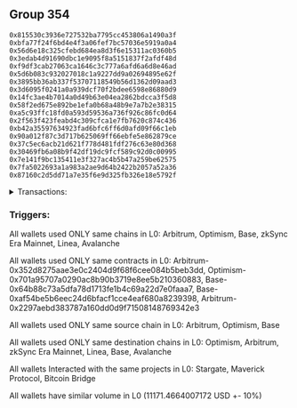 ## Group 354

```0x0e8310a152d5b0b7233ec7aafade691f3829bea6
0x815530c3936e727532ba7795cc453806a1490a3f
0xbfa77f24f6bd4e4f3a06fef7bc57036e5919a0a4
0x56d6e18c325cfebd684ea8d3f6e15311ac0360b5
0x3edab4d91690dbc1e9095f8a5151837f2afdf48d
0xf9df3cab27063ca1646c3c777a6afd6a6d8e46ad
0x5d6b083c932027018c1a9227dd9a02694895e62f
0x3895bb36ab337f53707118549b56d1362d09aad3
0x3d6095f0241a0a939dcf70f2bdee6598e86880d9
0x14fc3ae4b7014a0d49b63e04ea2862bdcca3f5d8
0x58f2ed675e892be1efa0b68a48b9e7a7b2e38315
0xa5c93ffc18fd0a593d59536a736f926c86fc0d64
0x2f563f423feabd4c309cfca1e7fb7620c874c436
0xb42a35597634923fad6bfc6ff6d0afd09f66c1eb
0x90a012f87c3d717b625069ff66ebfe5e862879ce
0x37c5ec6acb21d621f778d481fdf276c63e80d368
0x30469fb6a08b9f42df19dc9fcf589c92d0c00995
0x7e141f9bc135411e3f327ac4b5b47a259be62575
0x7fa5022693a1a983a2ae9d64b2422b2057a52a36
0x87160c2d5dd71a7e35f6e9d325fb326e18e5792f
```
<details>
<summary>Transactions:</summary>

Hashes: 

Wallet: 0x0e8310a152d5b0b7233ec7aafade691f3829bea6

       Hash: 0xef72169bf2e2fa5f4c30159bc61bb69326dc16c9d8ce5abed4fcb59bda84457b
         - source chain: Arbitrum
         - destination chain: Optimism
         - project: Stargate
         - contract: 0x352d8275aae3e0c2404d9f68f6cee084b5beb3dd
         - value USD: 2970.16729449
       Hash: 0x4df05d6629bd765485ad1464b9b0b283482573f1717be15214f723f4104e5b3e
         - source chain: Arbitrum
         - destination chain: Optimism
         - project: Stargate
         - contract: 0x352d8275aae3e0c2404d9f68f6cee084b5beb3dd
         - value USD: 3.611663181
       Hash: 0x94e11ab1fc28ce29c308ee420590a83249682a9f8d15f673f5b58e8c6626bbc2
         - source chain: Optimism
         - destination chain: Arbitrum
         - project: Stargate
         - contract: 0x701a95707a0290ac8b90b3719e8ee5b210360883
         - value USD: 2968.385194939
       Hash: 0x00c60551f3cce075ddd2ed2b1d1de4a58ec77f30e7b82654b0b63b87ca096c67
         - source chain: Base
         - destination chain: zkSync Era Mainnet
         - project: Maverick Protocol
         - contract: 0x64b88c73a5dfa78d1713fe1b4c69a22d7e0faaa7
       Hash: 0x4d615d0983f25e6079dd7f17c526de2ac29efbb6e9d0f2662849fbf35f59ea26
         - source chain: Base
         - destination chain: Linea
         - project: Stargate
         - contract: 0xaf54be5b6eec24d6bfacf1cce4eaf680a8239398
         - value USD: 3.326979203
       Hash: 0xa2d273e61985773c69cf27bbd02731d1538840defe1561c8d20f7d70767437cc
         - source chain: Arbitrum
         - destination chain: Base
         - project: Stargate
         - contract: 0x352d8275aae3e0c2404d9f68f6cee084b5beb3dd
         - value USD: 2612.296671048
       Hash: 0x5bb1689a40f7ef3c3b5de10b78fbfbbeac59bd22ae76f21bf6b9eadb35477982
         - source chain: Arbitrum
         - destination chain: Avalanche
         - project: Bitcoin Bridge
         - contract: 0x2297aebd383787a160dd0d9f71508148769342e3
         - value USD: 0.1105919042
       Hash: 0xa0b07508c19e5b9f2d38fc165df0acf4a0adbbaa9d3a6abae718fbdea6f186f6
         - source chain: Base
         - destination chain: Arbitrum
         - project: Stargate
         - contract: 0xaf54be5b6eec24d6bfacf1cce4eaf680a8239398
         - value USD: 2613.568005952
Wallet: 0x815530c3936e727532ba7795cc453806a1490a3f

       Hash:0x698cb0a3ddfd0f9083e66147c0ea334a6d6d29706a8f6f4484a7ccc3e28acad9
         - source chain: Arbitrum
         - destination chain: Optimism
         - project: Stargate
         - contract: 0x352d8275aae3e0c2404d9f68f6cee084b5beb3dd
         - value USD: 2965.45694329
       Hash:0xbbf71f23053cad440556ffa76914c00bc0fb6e1cfd558f18b41f962290f7514d
         - source chain: Arbitrum
         - destination chain: Optimism
         - project: Stargate
         - contract: 0x352d8275aae3e0c2404d9f68f6cee084b5beb3dd
         - value USD: 3.611663181
       Hash:0x7eb597987e5c68aa9c0dbe20330d519e912fc94a4e9979e77eeb90ceee8e1904
         - source chain: Optimism
         - destination chain: Arbitrum
         - project: Stargate
         - contract: 0x701a95707a0290ac8b90b3719e8ee5b210360883
         - value USD: 2963.677670296
       Hash:0x54b7eb3b79a05fb66c86665b5b496bf204bb8d4c78b63e604e0ae8c91670ed68
         - source chain: Base
         - destination chain: zkSync Era Mainnet
         - project: Maverick Protocol
         - contract: 0x64b88c73a5dfa78d1713fe1b4c69a22d7e0faaa7
       Hash:0x6450f9ca8af2ddd5abe99c868f2e870c1cabe51f1a0242574ba2c3fab7e589a3
         - source chain: Base
         - destination chain: Linea
         - project: Stargate
         - contract: 0xaf54be5b6eec24d6bfacf1cce4eaf680a8239398
         - value USD: 3.326979203
       Hash:0x9fcec4bb9a77da5c49ae57bc678fa1c007fe5329fc82db3252c61854a3b624db
         - source chain: Arbitrum
         - destination chain: Base
         - project: Stargate
         - contract: 0x352d8275aae3e0c2404d9f68f6cee084b5beb3dd
         - value USD: 2615.838818557
       Hash:0x0d2c186b9e7617f79b550f9a8e56ca15eaa17ad962744d3cf242be4663de02cd
         - source chain: Arbitrum
         - destination chain: Avalanche
         - project: Bitcoin Bridge
         - contract: 0x2297aebd383787a160dd0d9f71508148769342e3
         - value USD: 0.1105919042
       Hash:0x6fce1b0319a8ce8fa1e412e6525259b1d5f07ce390ed299a5b0b1aa0685f3e08
         - source chain: Base
         - destination chain: Arbitrum
         - project: Stargate
         - contract: 0xaf54be5b6eec24d6bfacf1cce4eaf680a8239398
         - value USD: 2617.130148949
Wallet: 0xbfa77f24f6bd4e4f3a06fef7bc57036e5919a0a4

       Hash:0xae847903d62629254ae4dcb03d0e0a336c668f2812750ece1c1b9a8898d6f2f9
         - source chain: Arbitrum
         - destination chain: Optimism
         - project: Stargate
         - contract: 0x352d8275aae3e0c2404d9f68f6cee084b5beb3dd
         - value USD: 2963.01300918
       Hash:0xd18dd725ac71eb3842c8f02c2cd811737cb7905f3578b5ecf87cb57fa563208e
         - source chain: Arbitrum
         - destination chain: Optimism
         - project: Stargate
         - contract: 0x352d8275aae3e0c2404d9f68f6cee084b5beb3dd
         - value USD: 3.611663181
       Hash:0x9462e330d9a5aa299c41667a30d371f0a823b077798c5ff3ac7b741c84b6703c
         - source chain: Optimism
         - destination chain: Arbitrum
         - project: Stargate
         - contract: 0x701a95707a0290ac8b90b3719e8ee5b210360883
         - value USD: 2961.235202476
       Hash:0x2be32900f7b99c65b57f3d1c90e7df2f866d6d86f92c531801adafeb31dda86a
         - source chain: Base
         - destination chain: zkSync Era Mainnet
         - project: Maverick Protocol
         - contract: 0x64b88c73a5dfa78d1713fe1b4c69a22d7e0faaa7
       Hash:0xb2e0830dc51213bb01f71dc6fa23a385af23503406e74f5d4800e65957fcf45c
         - source chain: Base
         - destination chain: Linea
         - project: Stargate
         - contract: 0xaf54be5b6eec24d6bfacf1cce4eaf680a8239398
         - value USD: 3.326979203
       Hash:0x524003dc89359e96613da5027aca4c7042d02a3f4d02568a7337c1d5d345c734
         - source chain: Arbitrum
         - destination chain: Base
         - project: Stargate
         - contract: 0x352d8275aae3e0c2404d9f68f6cee084b5beb3dd
         - value USD: 2610.715665791
       Hash:0xf0aa9a2f940556972c57805e1a9a2828c8e68078b96c0e71b01dd52b14b88a2d
         - source chain: Arbitrum
         - destination chain: Avalanche
         - project: Bitcoin Bridge
         - contract: 0x2297aebd383787a160dd0d9f71508148769342e3
         - value USD: 0.1109000456
       Hash:0x9798f9bd05dabde7ba9fcd5dfaa7545ca5c93452fae0ff8f36f965e80f8e8770
         - source chain: Base
         - destination chain: Arbitrum
         - project: Stargate
         - contract: 0xaf54be5b6eec24d6bfacf1cce4eaf680a8239398
         - value USD: 2613.447571577
Wallet: 0x56d6e18c325cfebd684ea8d3f6e15311ac0360b5

       Hash:0xfcb48d65d77d77b4a26ad9b8ec45902c6334c4461bb66154790b3fc1899b0c53
         - source chain: Arbitrum
         - destination chain: Optimism
         - project: Stargate
         - contract: 0x352d8275aae3e0c2404d9f68f6cee084b5beb3dd
         - value USD: 2959.876125374
       Hash:0xb266a18b7fa0315400f2bda64fc69249d773d5272af88e1f6f00542dae942662
         - source chain: Arbitrum
         - destination chain: Optimism
         - project: Stargate
         - contract: 0x352d8275aae3e0c2404d9f68f6cee084b5beb3dd
         - value USD: 3.611663181
       Hash:0xf3a6af6ce83a18c0bb6be014ddbc905b38854a9f7cf7458aff0df90a54da93aa
         - source chain: Optimism
         - destination chain: Arbitrum
         - project: Stargate
         - contract: 0x701a95707a0290ac8b90b3719e8ee5b210360883
         - value USD: 2958.100200041
       Hash:0x9b94a3be54edc1675acb469fd668620aba920f2cb3c1253a6a3422f1b528e6e6
         - source chain: Base
         - destination chain: zkSync Era Mainnet
         - project: Maverick Protocol
         - contract: 0x64b88c73a5dfa78d1713fe1b4c69a22d7e0faaa7
       Hash:0xff2da1e3633a629f52e3770390e70ed5ee462fda8cca84467dddba02d431a4d6
         - source chain: Base
         - destination chain: Linea
         - project: Stargate
         - contract: 0xaf54be5b6eec24d6bfacf1cce4eaf680a8239398
         - value USD: 3.326979203
       Hash:0xf5e0a7df83799b50ce1a90bad47350d42fa462bce41d14d6844c8004834d6426
         - source chain: Arbitrum
         - destination chain: Base
         - project: Stargate
         - contract: 0x352d8275aae3e0c2404d9f68f6cee084b5beb3dd
         - value USD: 2610.114660714
       Hash:0xa68a8fe808321a594fa00959d6dcf7a86d3f38bf6304c2405cb93c345751d3ab
         - source chain: Arbitrum
         - destination chain: Avalanche
         - project: Bitcoin Bridge
         - contract: 0x2297aebd383787a160dd0d9f71508148769342e3
         - value USD: 0.1109176792
       Hash:0x8a5026dc0409bf9a7ebd221a5e2b92fd99093942712ab1138a060f2e8e3d0ddf
         - source chain: Base
         - destination chain: Arbitrum
         - project: Stargate
         - contract: 0xaf54be5b6eec24d6bfacf1cce4eaf680a8239398
         - value USD: 2612.869743785
Wallet: 0x3edab4d91690dbc1e9095f8a5151837f2afdf48d

       Hash:0x5e9f7ae80c773edb3c0ab982958a478ace50aa810fe0f4a706bf8c92e0ee295b
         - source chain: Arbitrum
         - destination chain: Optimism
         - project: Stargate
         - contract: 0x352d8275aae3e0c2404d9f68f6cee084b5beb3dd
         - value USD: 2958.291741826
       Hash:0xd9796a013d9d478cb08479ff8f0b41e2f1d2b9bf6e091db3cdd496f1445182a4
         - source chain: Arbitrum
         - destination chain: Optimism
         - project: Stargate
         - contract: 0x352d8275aae3e0c2404d9f68f6cee084b5beb3dd
         - value USD: 3.611663181
       Hash:0x76b0fa2385ec2d9b16874f6fe775d1f82d921573396fd9127919c075dda1f3a6
         - source chain: Optimism
         - destination chain: Arbitrum
         - project: Stargate
         - contract: 0x701a95707a0290ac8b90b3719e8ee5b210360883
         - value USD: 2956.51676768
       Hash:0x998fdcc41597705218376b75055288384e6b981bae466328c2e935571260ecfe
         - source chain: Base
         - destination chain: zkSync Era Mainnet
         - project: Maverick Protocol
         - contract: 0x64b88c73a5dfa78d1713fe1b4c69a22d7e0faaa7
       Hash:0x55a01292b6eff1ed1b5e819d310c74d8cfe71ce88b2634aaa4f7cbfb1e5ad4b1
         - source chain: Base
         - destination chain: Linea
         - project: Stargate
         - contract: 0xaf54be5b6eec24d6bfacf1cce4eaf680a8239398
         - value USD: 3.326979203
       Hash:0xf9c5a0bc8d273ecc4793cb831de2fe9d6dc0755a2ebfcaa738afdedd20941c2e
         - source chain: Arbitrum
         - destination chain: Base
         - project: Stargate
         - contract: 0x352d8275aae3e0c2404d9f68f6cee084b5beb3dd
         - value USD: 2614.246926331
       Hash:0x4983303f3fbf44e09e94eda97ff8679249ddd1cc36dbdcfec0540588867f0ecc
         - source chain: Arbitrum
         - destination chain: Avalanche
         - project: Bitcoin Bridge
         - contract: 0x2297aebd383787a160dd0d9f71508148769342e3
         - value USD: 0.1109000456
       Hash:0x42508f9655eca8cad8a26b239c783b947b1bd40c05fe5a465344e060691e531f
         - source chain: Base
         - destination chain: Arbitrum
         - project: Stargate
         - contract: 0xaf54be5b6eec24d6bfacf1cce4eaf680a8239398
         - value USD: 2616.933046151
Wallet: 0xf9df3cab27063ca1646c3c777a6afd6a6d8e46ad

       Hash:0xd4b797f5c5821bfb640e888257600e5d5d16a5447dcbc2e94662f737c6ef09b2
         - source chain: Arbitrum
         - destination chain: Optimism
         - project: Stargate
         - contract: 0x352d8275aae3e0c2404d9f68f6cee084b5beb3dd
         - value USD: 2959.926273266
       Hash:0x9e4328be1db9bf9ac6bdb61cc96f3cd571c93ae8ae94b38dfe8a54b3042fc9a3
         - source chain: Arbitrum
         - destination chain: Optimism
         - project: Stargate
         - contract: 0x352d8275aae3e0c2404d9f68f6cee084b5beb3dd
         - value USD: 3.611663181
       Hash:0xa9aa6a42b07ea8a2cb9b1d5e7d1efd0f5d07fa90fd96f170bfa234d124414997
         - source chain: Optimism
         - destination chain: Arbitrum
         - project: Stargate
         - contract: 0x701a95707a0290ac8b90b3719e8ee5b210360883
         - value USD: 2958.150317927
       Hash:0x42a6a86438e3d28406b6b1f5e52bcba0ce8cf08707029f658c0fc5abb4b35b83
         - source chain: Base
         - destination chain: zkSync Era Mainnet
         - project: Maverick Protocol
         - contract: 0x64b88c73a5dfa78d1713fe1b4c69a22d7e0faaa7
       Hash:0x64aad48b9bcc570a4ff5c24d55642a0c5a9e658666e2dbacff470b87be8a80b2
         - source chain: Base
         - destination chain: Linea
         - project: Stargate
         - contract: 0xaf54be5b6eec24d6bfacf1cce4eaf680a8239398
         - value USD: 3.326979203
       Hash:0xccc64601bad37c60d1e121421c12bfc869d306c059835ac8b927ac86eb666482
         - source chain: Arbitrum
         - destination chain: Base
         - project: Stargate
         - contract: 0x352d8275aae3e0c2404d9f68f6cee084b5beb3dd
         - value USD: 2609.769471409
       Hash:0x4fdf6b15744d6d578ec4a7eeeffa27749bd473fc61c693903c708a07a23c21ea
         - source chain: Arbitrum
         - destination chain: Avalanche
         - project: Bitcoin Bridge
         - contract: 0x2297aebd383787a160dd0d9f71508148769342e3
         - value USD: 0.1109000456
       Hash:0x974d6ea88f16eaf02ab332fec495f578e5c57a59a2919e20faa82e91e9aebd8e
         - source chain: Base
         - destination chain: Arbitrum
         - project: Stargate
         - contract: 0xaf54be5b6eec24d6bfacf1cce4eaf680a8239398
         - value USD: 2612.479542368
Wallet: 0x5d6b083c932027018c1a9227dd9a02694895e62f

       Hash:0xc1fa36d86b4bd091c175a896dfcd11fc234ed450e95636c453eb6a3fef2b499a
         - source chain: Arbitrum
         - destination chain: Optimism
         - project: Stargate
         - contract: 0x352d8275aae3e0c2404d9f68f6cee084b5beb3dd
         - value USD: 2958.071695418
       Hash:0xa9394611aec09c63b154348627494d238f5664fa20fc3eb44754c130b7e7a4b8
         - source chain: Arbitrum
         - destination chain: Optimism
         - project: Stargate
         - contract: 0x352d8275aae3e0c2404d9f68f6cee084b5beb3dd
         - value USD: 3.611663181
       Hash:0x6e165032a5aac0295de8868c9092b5aaa7407018dcac612423c296d6a3652096
         - source chain: Optimism
         - destination chain: Arbitrum
         - project: Stargate
         - contract: 0x701a95707a0290ac8b90b3719e8ee5b210360883
         - value USD: 2956.296853298
       Hash:0xc0adf190a137b77dd2c395abb687ba4ec523f6e4ddc3720416fec74edd42185b
         - source chain: Base
         - destination chain: zkSync Era Mainnet
         - project: Maverick Protocol
         - contract: 0x64b88c73a5dfa78d1713fe1b4c69a22d7e0faaa7
       Hash:0xb790d8c248edd1a9a4794d47726a103813d2be51aecddbfebe2c56d3bfa1a3b8
         - source chain: Base
         - destination chain: Linea
         - project: Stargate
         - contract: 0xaf54be5b6eec24d6bfacf1cce4eaf680a8239398
         - value USD: 3.326979203
       Hash:0x8f040735b51186b804386a8aade0a22b4be9c71997496311242a427407162b8f
         - source chain: Arbitrum
         - destination chain: Base
         - project: Stargate
         - contract: 0x352d8275aae3e0c2404d9f68f6cee084b5beb3dd
         - value USD: 2602.871487744
       Hash:0x952cac2f5e0946541f2ebe89e618c3389978647191bb4a669f610cd9d9a7b8b6
         - source chain: Arbitrum
         - destination chain: Avalanche
         - project: Bitcoin Bridge
         - contract: 0x2297aebd383787a160dd0d9f71508148769342e3
         - value USD: 0.1109000456
       Hash:0xe39e54ca7d2a1757783118915fb4c5eab767f457d88144f203d42354a511991d
         - source chain: Base
         - destination chain: Arbitrum
         - project: Stargate
         - contract: 0xaf54be5b6eec24d6bfacf1cce4eaf680a8239398
         - value USD: 2605.538246543
Wallet: 0x3895bb36ab337f53707118549b56d1362d09aad3

       Hash:0xf10bb33a4121e401d8e129c03167f0f6b6af9b1eeb250ccfe7b9249aedc8d801
         - source chain: Arbitrum
         - destination chain: Optimism
         - project: Stargate
         - contract: 0x352d8275aae3e0c2404d9f68f6cee084b5beb3dd
         - value USD: 2959.458461982
       Hash:0x3f5b3fa36b78fa20b3125015b499da7bd127e13bf1fff11cc7f856db01db7339
         - source chain: Arbitrum
         - destination chain: Optimism
         - project: Stargate
         - contract: 0x352d8275aae3e0c2404d9f68f6cee084b5beb3dd
         - value USD: 3.611663181
       Hash:0x424845351e69be7b9839693619cb8b6ec8d042b785cc6ea870f61dce1ad1ae29
         - source chain: Optimism
         - destination chain: Arbitrum
         - project: Stargate
         - contract: 0x701a95707a0290ac8b90b3719e8ee5b210360883
         - value USD: 2957.682787699
       Hash:0x1fd8873f93f4a2aeb23f55851e5822bad9ec43a0f718cfed683ba960c1ab305a
         - source chain: Base
         - destination chain: zkSync Era Mainnet
         - project: Maverick Protocol
         - contract: 0x64b88c73a5dfa78d1713fe1b4c69a22d7e0faaa7
       Hash:0xda4b62b81b5969e9c629b9402cff4b256015b3b0713cf2178b51eb0751004aed
         - source chain: Base
         - destination chain: Linea
         - project: Stargate
         - contract: 0xaf54be5b6eec24d6bfacf1cce4eaf680a8239398
         - value USD: 3.326979203
       Hash:0x075c053a9cfb3f39b4a63f73aeb3078936ad401cc3a8b01bf8707ee3758c8243
         - source chain: Arbitrum
         - destination chain: Base
         - project: Stargate
         - contract: 0x352d8275aae3e0c2404d9f68f6cee084b5beb3dd
         - value USD: 2611.436775492
       Hash:0xcb0e42bb9b990d49c9413c45d8c7bed14dfb0542738cf39ec735ec8b56668c68
         - source chain: Arbitrum
         - destination chain: Avalanche
         - project: Bitcoin Bridge
         - contract: 0x2297aebd383787a160dd0d9f71508148769342e3
         - value USD: 0.1110823749
       Hash:0x48e2f4a51ab2ef4d77da01bbffd0dea433913022b15bf2093f7f104397407871
         - source chain: Base
         - destination chain: Arbitrum
         - project: Stargate
         - contract: 0xaf54be5b6eec24d6bfacf1cce4eaf680a8239398
         - value USD: 2613.691227452
Wallet: 0x3d6095f0241a0a939dcf70f2bdee6598e86880d9

       Hash:0xaca73a8d53a7f3b8640ff44eb660df8a7ebfa89a77312a9034f0b985e320af88
         - source chain: Arbitrum
         - destination chain: Optimism
         - project: Stargate
         - contract: 0x352d8275aae3e0c2404d9f68f6cee084b5beb3dd
         - value USD: 2956.325340918
       Hash:0x16cb998fc57c33452889ae6c16960758aa4f33903d3889794e5385be0c5cf2d8
         - source chain: Arbitrum
         - destination chain: Optimism
         - project: Stargate
         - contract: 0x352d8275aae3e0c2404d9f68f6cee084b5beb3dd
         - value USD: 3.611663181
       Hash:0xdae0f9b531cc6807bf6dbe6751dab4325f0b33123871053587017b77f109dccd
         - source chain: Optimism
         - destination chain: Arbitrum
         - project: Stargate
         - contract: 0x701a95707a0290ac8b90b3719e8ee5b210360883
         - value USD: 2954.551546005
       Hash:0x97b2a35bb4750b455a927d18dd95015bf9b53cc71f79b4cd99eb470cc4dc5179
         - source chain: Base
         - destination chain: zkSync Era Mainnet
         - project: Maverick Protocol
         - contract: 0x64b88c73a5dfa78d1713fe1b4c69a22d7e0faaa7
       Hash:0xa5afed12718e35ae6989ba5e8cce7b74a92a285547457d4c667db6418fc931d5
         - source chain: Base
         - destination chain: Linea
         - project: Stargate
         - contract: 0xaf54be5b6eec24d6bfacf1cce4eaf680a8239398
         - value USD: 3.326979203
       Hash:0xae52c70f67674e42edd7d1b9557c3078e5f23d206b56c844f7dc5d07f5186a1d
         - source chain: Arbitrum
         - destination chain: Base
         - project: Stargate
         - contract: 0x352d8275aae3e0c2404d9f68f6cee084b5beb3dd
         - value USD: 2610.859520166
       Hash:0x130f093b22e15a066f89dd64b6cf7e28bf462caf89dca4caebd5e8b799fe0a88
         - source chain: Arbitrum
         - destination chain: Avalanche
         - project: Bitcoin Bridge
         - contract: 0x2297aebd383787a160dd0d9f71508148769342e3
         - value USD: 0.1110823749
       Hash:0xf91052bd1abc12e4867bd178f22f66bb65776d294b4a1dbc82af1613c0c9d25c
         - source chain: Base
         - destination chain: Arbitrum
         - project: Stargate
         - contract: 0xaf54be5b6eec24d6bfacf1cce4eaf680a8239398
         - value USD: 2613.046375669
Wallet: 0x14fc3ae4b7014a0d49b63e04ea2862bdcca3f5d8

       Hash:0xef3673711597ab8919438338aa50eac3d9e82b99885f9673f901de4f4e611740
         - source chain: Arbitrum
         - destination chain: Optimism
         - project: Stargate
         - contract: 0x352d8275aae3e0c2404d9f68f6cee084b5beb3dd
         - value USD: 2954.742858745
       Hash:0x98720e20d713c778ad9f436cf00002d0d4d98002df638efcc9e4fb4e12f8c158
         - source chain: Arbitrum
         - destination chain: Optimism
         - project: Stargate
         - contract: 0x352d8275aae3e0c2404d9f68f6cee084b5beb3dd
         - value USD: 3.611663181
       Hash:0x173409ea412ca9fccb22a1b6cc8ab263fd8e82b43626d6ee0891cb3cace4a39e
         - source chain: Optimism
         - destination chain: Arbitrum
         - project: Stargate
         - contract: 0x701a95707a0290ac8b90b3719e8ee5b210360883
         - value USD: 2952.97001502
       Hash:0xde68b2ebfd8733e6888c493ce4b0fa1463f7af3663bf9e0b3e61ca05bed8b16f
         - source chain: Base
         - destination chain: zkSync Era Mainnet
         - project: Maverick Protocol
         - contract: 0x64b88c73a5dfa78d1713fe1b4c69a22d7e0faaa7
       Hash:0xd1ad1b303b2da77a101881fa2f3f862607ed1813333b7a999456e9dfbf60b129
         - source chain: Base
         - destination chain: Linea
         - project: Stargate
         - contract: 0xaf54be5b6eec24d6bfacf1cce4eaf680a8239398
         - value USD: 3.326979203
       Hash:0x5e610368bc64f22fa6c3e4ec1c278d57221157eb79df99520d426dc920027533
         - source chain: Arbitrum
         - destination chain: Base
         - project: Stargate
         - contract: 0x352d8275aae3e0c2404d9f68f6cee084b5beb3dd
         - value USD: 2614.919568623
       Hash:0x76e6b44c2d3c7a74e3ea20dd626505f14e915813bc963e141c6ebebfed52d0d8
         - source chain: Arbitrum
         - destination chain: Avalanche
         - project: Bitcoin Bridge
         - contract: 0x2297aebd383787a160dd0d9f71508148769342e3
         - value USD: 0.1110823749
       Hash:0xad1785f2634b4b0f9ac5f3a61b0a38c15bc91a452e43bea5c0fa93782204c7f0
         - source chain: Base
         - destination chain: Arbitrum
         - project: Stargate
         - contract: 0xaf54be5b6eec24d6bfacf1cce4eaf680a8239398
         - value USD: 2617.127629836
Wallet: 0x58f2ed675e892be1efa0b68a48b9e7a7b2e38315

       Hash:0x2c7c2183dccfa8c463244112625ea8bc5721be85b5ba41dc71ac4d253d11cceb
         - source chain: Arbitrum
         - destination chain: Optimism
         - project: Stargate
         - contract: 0x352d8275aae3e0c2404d9f68f6cee084b5beb3dd
         - value USD: 2956.375428799
       Hash:0x611657ebefd59f6d8ed743bbc676d7be5b224a135c4ce14ba6cf5900ea1623cb
         - source chain: Arbitrum
         - destination chain: Optimism
         - project: Stargate
         - contract: 0x352d8275aae3e0c2404d9f68f6cee084b5beb3dd
         - value USD: 3.611663181
       Hash:0x28883b9688eb21326a975dd71253570cfbb9d3a1d8a40fca4b02dd99d068b355
         - source chain: Optimism
         - destination chain: Arbitrum
         - project: Stargate
         - contract: 0x701a95707a0290ac8b90b3719e8ee5b210360883
         - value USD: 2954.60160388
       Hash:0xd636fbb1c462223e4eb0582facdafda50e0b656091cedbb50b19dee6b72107a8
         - source chain: Base
         - destination chain: zkSync Era Mainnet
         - project: Maverick Protocol
         - contract: 0x64b88c73a5dfa78d1713fe1b4c69a22d7e0faaa7
       Hash:0x294e7a22ab99b904c1593fd499c2e8fbbcaaa240680886020a543e2fe6bfd683
         - source chain: Base
         - destination chain: Linea
         - project: Stargate
         - contract: 0xaf54be5b6eec24d6bfacf1cce4eaf680a8239398
         - value USD: 3.326979203
       Hash:0xf9230647ea6a11fb6c1db219036f3ad32d2a7ea0bd86dca1319b1f9cb7b3ae98
         - source chain: Arbitrum
         - destination chain: Base
         - project: Stargate
         - contract: 0x352d8275aae3e0c2404d9f68f6cee084b5beb3dd
         - value USD: 2610.548261646
       Hash:0x50a4f5644e2d9a724e8b817ec6d20d83d5599434d292c2a60906774c8aadeefc
         - source chain: Arbitrum
         - destination chain: Avalanche
         - project: Bitcoin Bridge
         - contract: 0x2297aebd383787a160dd0d9f71508148769342e3
         - value USD: 0.1110823749
       Hash:0xb3fa22a37545df020bdd8fb3d78f5cb1e3db604b4ccfa2bc367f3d363d4826b2
         - source chain: Base
         - destination chain: Arbitrum
         - project: Stargate
         - contract: 0xaf54be5b6eec24d6bfacf1cce4eaf680a8239398
         - value USD: 2611.259132895
Wallet: 0xa5c93ffc18fd0a593d59536a736f926c86fc0d64

       Hash:0xdacd05460c3cfccba585cbd4e94432233968d348bb3b18132ba8c5862bddd4cb
         - source chain: Arbitrum
         - destination chain: Optimism
         - project: Stargate
         - contract: 0x352d8275aae3e0c2404d9f68f6cee084b5beb3dd
         - value USD: 2954.523076389
       Hash:0xf6e7dfe3b903b73f39e627c7b5e5f70e065285b1e8a8701478bc8b1ce8e13023
         - source chain: Arbitrum
         - destination chain: Optimism
         - project: Stargate
         - contract: 0x352d8275aae3e0c2404d9f68f6cee084b5beb3dd
         - value USD: 3.611663181
       Hash:0x0804c9020ff70f1a4d25e7449cab294c1ace00b5904b58fb5abb86bc0e376d79
         - source chain: Optimism
         - destination chain: Arbitrum
         - project: Stargate
         - contract: 0x701a95707a0290ac8b90b3719e8ee5b210360883
         - value USD: 2952.75036269
       Hash:0x924f29efd75a730d987d62e2cdf2f955e5000553af56568002ca0b3c1c5d574d
         - source chain: Base
         - destination chain: zkSync Era Mainnet
         - project: Maverick Protocol
         - contract: 0x64b88c73a5dfa78d1713fe1b4c69a22d7e0faaa7
       Hash:0x8e57863fc9da383dd22bc09673c48dbca4bd24329aa4654bfc28bb557dca13db
         - source chain: Base
         - destination chain: Linea
         - project: Stargate
         - contract: 0xaf54be5b6eec24d6bfacf1cce4eaf680a8239398
         - value USD: 3.326979203
       Hash:0x0ad1c35de851aab64ca866b0940d2e84368cb69786e7b6f183a47cca6201281f
         - source chain: Arbitrum
         - destination chain: Base
         - project: Stargate
         - contract: 0x352d8275aae3e0c2404d9f68f6cee084b5beb3dd
         - value USD: 2603.533536039
       Hash:0x78ad6e43d2b12d4af0f1ce0b9f7744ab1a08ea0705075501c1ee1731dce23836
         - source chain: Arbitrum
         - destination chain: Avalanche
         - project: Bitcoin Bridge
         - contract: 0x2297aebd383787a160dd0d9f71508148769342e3
         - value USD: 0.1110823749
       Hash:0x40ebaf8f23e40349b861d3bd67cc70aad1371d48e0018160a952ea4c48f5e883
         - source chain: Base
         - destination chain: Arbitrum
         - project: Stargate
         - contract: 0xaf54be5b6eec24d6bfacf1cce4eaf680a8239398
         - value USD: 2605.768748831
Wallet: 0x2f563f423feabd4c309cfca1e7fb7620c874c436

       Hash:0x3cc7922fdb0ac48ec53f092e7bedbafcab143932026e8c20b0d0cd6fc79620af
         - source chain: Arbitrum
         - destination chain: Optimism
         - project: Stargate
         - contract: 0x352d8275aae3e0c2404d9f68f6cee084b5beb3dd
         - value USD: 2967.034006393
       Hash:0x5d1699e13867db3b4b90b904878b69eb3894eeaaa68c9c3bb59a18eb99e36bbc
         - source chain: Arbitrum
         - destination chain: Optimism
         - project: Stargate
         - contract: 0x352d8275aae3e0c2404d9f68f6cee084b5beb3dd
         - value USD: 3.611663181
       Hash:0x14a3576d85217ce9ccff11b45dfc8392f5735271df738d185d1a53866ad1e4e1
         - source chain: Optimism
         - destination chain: Arbitrum
         - project: Stargate
         - contract: 0x701a95707a0290ac8b90b3719e8ee5b210360883
         - value USD: 2965.253787213
       Hash:0x279652347d86b88009ecc8a3314fbeabe32367ad697d8d7147c96ee74242435a
         - source chain: Base
         - destination chain: zkSync Era Mainnet
         - project: Maverick Protocol
         - contract: 0x64b88c73a5dfa78d1713fe1b4c69a22d7e0faaa7
       Hash:0x9e6e9c1f80c51e424ec66fab2a951dd5aad06bc069186d5e820841f2c56655c5
         - source chain: Base
         - destination chain: zkSync Era Mainnet
         - project: Maverick Protocol
         - contract: 0x64b88c73a5dfa78d1713fe1b4c69a22d7e0faaa7
       Hash:0xae59a467f0b88ee081bdd7e21fde157bbc643f7127c7115e7e27df20c6f196e9
         - source chain: Base
         - destination chain: Linea
         - project: Stargate
         - contract: 0xaf54be5b6eec24d6bfacf1cce4eaf680a8239398
         - value USD: 3.326979203
       Hash:0x7433bcc4a45a300440d2f4f9c8ec5fa6a3ac6113825c6bb0c742cc18965e0fd6
         - source chain: Arbitrum
         - destination chain: Base
         - project: Stargate
         - contract: 0x352d8275aae3e0c2404d9f68f6cee084b5beb3dd
         - value USD: 2611.581283805
       Hash:0x8cc1e8c5a5ec3352ecd23eda8c496161b88114d18e36cf8f3594e03a5e904bfa
         - source chain: Arbitrum
         - destination chain: Avalanche
         - project: Bitcoin Bridge
         - contract: 0x2297aebd383787a160dd0d9f71508148769342e3
         - value USD: 0.110273772
       Hash:0x480bde75bbd0fc66871078a4c5752c1fff6a5bce0607719aaffba7c0b5226930
         - source chain: Base
         - destination chain: Arbitrum
         - project: Stargate
         - contract: 0xaf54be5b6eec24d6bfacf1cce4eaf680a8239398
         - value USD: 2612.920692059
Wallet: 0xb42a35597634923fad6bfc6ff6d0afd09f66c1eb

       Hash:0x71e98169bb76696d3029d20903c37b16d512a883a03a797a55cb062a5cdc2759
         - source chain: Arbitrum
         - destination chain: Optimism
         - project: Stargate
         - contract: 0x352d8275aae3e0c2404d9f68f6cee084b5beb3dd
         - value USD: 2967.106593713
       Hash:0xcc192435ef25ac11a9783bff0bdee51e7985f4da4514709ed615027c64c03e8d
         - source chain: Arbitrum
         - destination chain: Optimism
         - project: Stargate
         - contract: 0x352d8275aae3e0c2404d9f68f6cee084b5beb3dd
         - value USD: 3.611663181
       Hash:0xaaeb6873c50a913f2633abb6a65e58713fe96a1cf09658b4c84b6264dfc9b71d
         - source chain: Optimism
         - destination chain: Arbitrum
         - project: Stargate
         - contract: 0x701a95707a0290ac8b90b3719e8ee5b210360883
         - value USD: 2965.326330524
       Hash:0x73f2812587895e3f33cf3ef30db1127135a62744a0dbfe676d088edfe7e0e799
         - source chain: Base
         - destination chain: zkSync Era Mainnet
         - project: Maverick Protocol
         - contract: 0x64b88c73a5dfa78d1713fe1b4c69a22d7e0faaa7
       Hash:0x8b1a0c6adb35104549935ca39e5d163d09a5e10ca82df0914be40517c7623683
         - source chain: Base
         - destination chain: Linea
         - project: Stargate
         - contract: 0xaf54be5b6eec24d6bfacf1cce4eaf680a8239398
         - value USD: 3.326979203
       Hash:0x2ef05d0baf1babfd0981b8e5fc33f50b0098cf4dab7227ea00c1b94625015bb3
         - source chain: Base
         - destination chain: Linea
         - project: Stargate
         - contract: 0xaf54be5b6eec24d6bfacf1cce4eaf680a8239398
         - value USD: 3.326979203
       Hash:0xb8b38804c855b9d45649b92fbf45b565844fe44e930388fae944c345376e1bd6
         - source chain: Arbitrum
         - destination chain: Base
         - project: Stargate
         - contract: 0x352d8275aae3e0c2404d9f68f6cee084b5beb3dd
         - value USD: 2611.28032531
       Hash:0xf695dfeb05a0df43b33b7d3761b7e3b9fdc3d1d3471887a5dbaffcf60bf2ea14
         - source chain: Arbitrum
         - destination chain: Avalanche
         - project: Bitcoin Bridge
         - contract: 0x2297aebd383787a160dd0d9f71508148769342e3
         - value USD: 0.1105919042
       Hash:0xd2db0a0094f0dc0aaf74d5353edb52302638222e33c258d510b8c029c360cf0f
         - source chain: Base
         - destination chain: Arbitrum
         - project: Stargate
         - contract: 0xaf54be5b6eec24d6bfacf1cce4eaf680a8239398
         - value USD: 2612.597330626
Wallet: 0x90a012f87c3d717b625069ff66ebfe5e862879ce

       Hash:0xd958aa60f442f9d6ec76266856f9ac85309775d5c36c00f7e152ba66400711b4
         - source chain: Arbitrum
         - destination chain: Optimism
         - project: Stargate
         - contract: 0x352d8275aae3e0c2404d9f68f6cee084b5beb3dd
         - value USD: 2965.26015947
       Hash:0x2c40cbe3978c11a997cd5646662b32e59dab4962e7af112fbfee8228d0a254d1
         - source chain: Arbitrum
         - destination chain: Optimism
         - project: Stargate
         - contract: 0x352d8275aae3e0c2404d9f68f6cee084b5beb3dd
         - value USD: 3.611663181
       Hash:0x9f6c89b846a73b742f8dda1637795200f0f9881e94fa585cb8e805289938ad34
         - source chain: Optimism
         - destination chain: Arbitrum
         - project: Stargate
         - contract: 0x701a95707a0290ac8b90b3719e8ee5b210360883
         - value USD: 2963.4810045
       Hash:0x4494bd46a7fdcb1fb87efe0541a35505bd94ce6d3fc11e1a8371e90347a802aa
         - source chain: Base
         - destination chain: zkSync Era Mainnet
         - project: Maverick Protocol
         - contract: 0x64b88c73a5dfa78d1713fe1b4c69a22d7e0faaa7
       Hash:0x15dec7106f284e2ef3f714dc59ccada584d0a08113d9966ce47c257921756cde
         - source chain: Base
         - destination chain: Linea
         - project: Stargate
         - contract: 0xaf54be5b6eec24d6bfacf1cce4eaf680a8239398
         - value USD: 3.326979203
       Hash:0x79a60b4e7f8b0c9385cd865d52b59076a28d883f6d02c95ece40721856ebee01
         - source chain: Base
         - destination chain: Linea
         - project: Stargate
         - contract: 0xaf54be5b6eec24d6bfacf1cce4eaf680a8239398
         - value USD: 3.326979203
       Hash:0x8e3be17f12c91e570f9c24f479952e0677e7309e353bb516abae2299232acdae
         - source chain: Arbitrum
         - destination chain: Base
         - project: Stargate
         - contract: 0x352d8275aae3e0c2404d9f68f6cee084b5beb3dd
         - value USD: 2604.495171958
       Hash:0xa6697ccec8a29a375d26ce424f52ec78caf2f086cc36fea46e26bbe3c44bf73e
         - source chain: Arbitrum
         - destination chain: Avalanche
         - project: Bitcoin Bridge
         - contract: 0x2297aebd383787a160dd0d9f71508148769342e3
         - value USD: 0.1105919042
       Hash:0x9abda446f86395cdfcaada5645dd2f11903177052a465ef88730b353d97b2ce6
         - source chain: Base
         - destination chain: Arbitrum
         - project: Stargate
         - contract: 0xaf54be5b6eec24d6bfacf1cce4eaf680a8239398
         - value USD: 2605.750309008
Wallet: 0x37c5ec6acb21d621f778d481fdf276c63e80d368

       Hash:0x2c0293ed245e40a6a1d64d98571d767eb79208ef1a07450f3cb4eeff43af7d6a
         - source chain: Arbitrum
         - destination chain: Optimism
         - project: Stargate
         - contract: 0x352d8275aae3e0c2404d9f68f6cee084b5beb3dd
         - value USD: 2966.6041656
       Hash:0x8a0609c41391c9ce7b67f1badba21aa9a486802035ec73b9713f1ef155c9063a
         - source chain: Arbitrum
         - destination chain: Optimism
         - project: Stargate
         - contract: 0x352d8275aae3e0c2404d9f68f6cee084b5beb3dd
         - value USD: 3.611663181
       Hash:0xcc57da64ec14d6e8363b670b91f89eca2fc2c6326a22449a245272b7907863c5
         - source chain: Optimism
         - destination chain: Arbitrum
         - project: Stargate
         - contract: 0x701a95707a0290ac8b90b3719e8ee5b210360883
         - value USD: 2964.824204471
       Hash:0x7bdd5e688c2ef9d40d424c0bd8b9047aa223e36706675befc75fb045d62cc38a
         - source chain: Base
         - destination chain: zkSync Era Mainnet
         - project: Maverick Protocol
         - contract: 0x64b88c73a5dfa78d1713fe1b4c69a22d7e0faaa7
       Hash:0xd21f0afdc66380d26df601ed996d5203b2f06ab415b39c5ffead73dabb013ce1
         - source chain: Base
         - destination chain: zkSync Era Mainnet
         - project: Maverick Protocol
         - contract: 0x64b88c73a5dfa78d1713fe1b4c69a22d7e0faaa7
       Hash:0x5f4c24ac2e08a35d5cfd0e8db5a994ae61b20c90f296e2f298a058bba12818dd
         - source chain: Base
         - destination chain: Linea
         - project: Stargate
         - contract: 0xaf54be5b6eec24d6bfacf1cce4eaf680a8239398
         - value USD: 3.326979203
       Hash:0xd365d8e404fe4d486c9d82b6c6431213651af9713fee4bc711e5f28b640a615b
         - source chain: Arbitrum
         - destination chain: Base
         - project: Stargate
         - contract: 0x352d8275aae3e0c2404d9f68f6cee084b5beb3dd
         - value USD: 2611.556447157
       Hash:0x678596b70d135aef5d94143c434ff900a188ee30abcd626f8213a0bc7fa8f37b
         - source chain: Arbitrum
         - destination chain: Avalanche
         - project: Bitcoin Bridge
         - contract: 0x2297aebd383787a160dd0d9f71508148769342e3
         - value USD: 0.1103787657
       Hash:0xdc22b0579d7461b7ee09b919cf531f09db5f1753233a4bd58c11142353c9fa3e
         - source chain: Base
         - destination chain: Arbitrum
         - project: Stargate
         - contract: 0xaf54be5b6eec24d6bfacf1cce4eaf680a8239398
         - value USD: 2612.727892454
Wallet: 0x30469fb6a08b9f42df19dc9fcf589c92d0c00995

       Hash:0xe8cb1452611f91a7ec2a87d0c3f525a9c42d848ca60416154a6a3055ec963e96
         - source chain: Arbitrum
         - destination chain: Optimism
         - project: Stargate
         - contract: 0x352d8275aae3e0c2404d9f68f6cee084b5beb3dd
         - value USD: 2961.899464513
       Hash:0x76a35578d0fa45d0e6bba1212225e70759dc26aedeaa947060cae41fc33374b2
         - source chain: Arbitrum
         - destination chain: Optimism
         - project: Stargate
         - contract: 0x352d8275aae3e0c2404d9f68f6cee084b5beb3dd
         - value USD: 3.611663181
       Hash:0x3237c2dbaca77ea2a5edff11c213326f785223cf8f70ffa0b68af6b1757e3622
         - source chain: Optimism
         - destination chain: Arbitrum
         - project: Stargate
         - contract: 0x701a95707a0290ac8b90b3719e8ee5b210360883
         - value USD: 2960.122325941
       Hash:0x2dbb6d3c2b7043aef78d7318312080ebcaabd5d0116b942133d090da27216eea
         - source chain: Base
         - destination chain: zkSync Era Mainnet
         - project: Maverick Protocol
         - contract: 0x64b88c73a5dfa78d1713fe1b4c69a22d7e0faaa7
       Hash:0x737331bb063aeb3dc3a0ddd6e2c43b34489446a6940fed02e0be252edbd0f487
         - source chain: Base
         - destination chain: zkSync Era Mainnet
         - project: Maverick Protocol
         - contract: 0x64b88c73a5dfa78d1713fe1b4c69a22d7e0faaa7
       Hash:0x3f5b1cc23fc31bc760a266ff7f199ef9969463e576a7e53dcccb216894b330ab
         - source chain: Base
         - destination chain: Linea
         - project: Stargate
         - contract: 0xaf54be5b6eec24d6bfacf1cce4eaf680a8239398
         - value USD: 3.326979203
       Hash:0x683c5b5af9b67386b71f29b1dbd00cb21f7c0a5aff8375ce7faa59dd69600a26
         - source chain: Arbitrum
         - destination chain: Base
         - project: Stargate
         - contract: 0x352d8275aae3e0c2404d9f68f6cee084b5beb3dd
         - value USD: 2615.115848032
       Hash:0x9ab5318de199c9cb1d9e590fb1f1d8538c2c67c9470f797c069e9198131721f0
         - source chain: Arbitrum
         - destination chain: Avalanche
         - project: Bitcoin Bridge
         - contract: 0x2297aebd383787a160dd0d9f71508148769342e3
         - value USD: 0.1103787657
       Hash:0x3f548e0dc9be1718ab23d3f833b92e3ac689d57ea1e98b95282772fc1f18efcb
         - source chain: Base
         - destination chain: Arbitrum
         - project: Stargate
         - contract: 0xaf54be5b6eec24d6bfacf1cce4eaf680a8239398
         - value USD: 2616.261884194
Wallet: 0x7e141f9bc135411e3f327ac4b5b47a259be62575

       Hash:0x82e5e8118aa948d784fdc9b9bf5d33aed55cbb9b50c328be36ae0eb5d65bab37
         - source chain: Arbitrum
         - destination chain: Optimism
         - project: Stargate
         - contract: 0x352d8275aae3e0c2404d9f68f6cee084b5beb3dd
         - value USD: 2963.474636244
       Hash:0xdbfdabe24f37a0d9cb3a5425c9b3bae9201cfbc35e1858e4fc8668f512ff2542
         - source chain: Arbitrum
         - destination chain: Optimism
         - project: Stargate
         - contract: 0x352d8275aae3e0c2404d9f68f6cee084b5beb3dd
         - value USD: 3.611663181
       Hash:0xb0ee0ec20dd435dc3e598d8e7cb25e637cda333245c3053200716453778610df
         - source chain: Optimism
         - destination chain: Arbitrum
         - project: Stargate
         - contract: 0x701a95707a0290ac8b90b3719e8ee5b210360883
         - value USD: 2961.696551485
       Hash:0x9a7e2c381e59e6bbf9a437f6337f01a5a36b898f3e2c5cc1dbe310961e6e1ab5
         - source chain: Base
         - destination chain: zkSync Era Mainnet
         - project: Maverick Protocol
         - contract: 0x64b88c73a5dfa78d1713fe1b4c69a22d7e0faaa7
       Hash:0xb87e205f01be7d4d9eb1c5445b8e7f9cdac41cf4a18ec02f9eeefd3f4daf7ae5
         - source chain: Base
         - destination chain: zkSync Era Mainnet
         - project: Maverick Protocol
         - contract: 0x64b88c73a5dfa78d1713fe1b4c69a22d7e0faaa7
       Hash:0x98cf06ab74db7659d5a185adb7c435e8ef5e3a16a71ef9065aa1a5e0bab47375
         - source chain: Base
         - destination chain: Linea
         - project: Stargate
         - contract: 0xaf54be5b6eec24d6bfacf1cce4eaf680a8239398
         - value USD: 3.326979203
       Hash:0x1ec9127d3d1b03ace7dfcffb03e249824cd6cbff71d1d35af88b9df751550781
         - source chain: Arbitrum
         - destination chain: Base
         - project: Stargate
         - contract: 0x352d8275aae3e0c2404d9f68f6cee084b5beb3dd
         - value USD: 2610.908718506
       Hash:0x5cf44c1c271c6a89628526e9da621a192d4f1b11d368515d2344e5b4811d413d
         - source chain: Arbitrum
         - destination chain: Avalanche
         - project: Bitcoin Bridge
         - contract: 0x2297aebd383787a160dd0d9f71508148769342e3
         - value USD: 0.1104317504
       Hash:0x2bad573618db9adcac67ab6553064b8db82a07eaceb5f38e897763a30eb3bf42
         - source chain: Base
         - destination chain: Arbitrum
         - project: Stargate
         - contract: 0xaf54be5b6eec24d6bfacf1cce4eaf680a8239398
         - value USD: 2612.126423607
Wallet: 0x7fa5022693a1a983a2ae9d64b2422b2057a52a36

       Hash:0x8db91ddd9d013b08854514ffc1305b57edd754142b314d1ed88e97b97b63600d
         - source chain: Arbitrum
         - destination chain: Optimism
         - project: Stargate
         - contract: 0x352d8275aae3e0c2404d9f68f6cee084b5beb3dd
         - value USD: 2963.547135546
       Hash:0x91c4f5bc7df98be997fa7f933775e270dbeb3bcbd474f0577621ea2cdf7a310f
         - source chain: Arbitrum
         - destination chain: Optimism
         - project: Stargate
         - contract: 0x352d8275aae3e0c2404d9f68f6cee084b5beb3dd
         - value USD: 3.611663181
       Hash:0x5a5783586e37131eabe08fbbeddc755203d43fc3b08e4dde6279aef3417ce09e
         - source chain: Optimism
         - destination chain: Arbitrum
         - project: Stargate
         - contract: 0x701a95707a0290ac8b90b3719e8ee5b210360883
         - value USD: 2961.769007778
       Hash:0x910c58e99ec5f29ce473ba582a7dcf2f09a0f1dfcfe2b4bbbd840d11eecc5b7a
         - source chain: Base
         - destination chain: zkSync Era Mainnet
         - project: Maverick Protocol
         - contract: 0x64b88c73a5dfa78d1713fe1b4c69a22d7e0faaa7
       Hash:0xa9dc627fbeae9dc4e5585141df198a322e674357b14d83990b6f9836c1110e38
         - source chain: Base
         - destination chain: zkSync Era Mainnet
         - project: Maverick Protocol
         - contract: 0x64b88c73a5dfa78d1713fe1b4c69a22d7e0faaa7
       Hash:0x405e5c520e0b243478a1afb7a402028b1dddbdc79abcc1413c1b4cffd277135a
         - source chain: Base
         - destination chain: Linea
         - project: Stargate
         - contract: 0xaf54be5b6eec24d6bfacf1cce4eaf680a8239398
         - value USD: 3.326979203
       Hash:0x20e6e31cccf7c0b877dd5dfb8aac77828ed5bc694a657b321fe679313d945f72
         - source chain: Arbitrum
         - destination chain: Base
         - project: Stargate
         - contract: 0x352d8275aae3e0c2404d9f68f6cee084b5beb3dd
         - value USD: 2610.586519023
       Hash:0x8b5f4c0fd323ed24eaf3039b016305b3c0e742f9bf7bb2c463cfc3505771a597
         - source chain: Arbitrum
         - destination chain: Avalanche
         - project: Bitcoin Bridge
         - contract: 0x2297aebd383787a160dd0d9f71508148769342e3
         - value USD: 0.1103787657
       Hash:0xbaf0abdc1ffe7ce777b20797cc6b6d0590fea3db6903f1da93d2b25b60341eee
         - source chain: Base
         - destination chain: Arbitrum
         - project: Stargate
         - contract: 0xaf54be5b6eec24d6bfacf1cce4eaf680a8239398
         - value USD: 2611.780968188
Wallet: 0x87160c2d5dd71a7e35f6e9d325fb326e18e5792f

       Hash:0xb4850f8a073e42d9c938eb2c811d1eb842bc6f960fb68dfb1a005c554b9ad4e4
         - source chain: Arbitrum
         - destination chain: Optimism
         - project: Stargate
         - contract: 0x352d8275aae3e0c2404d9f68f6cee084b5beb3dd
         - value USD: 2961.702916741
       Hash:0x6909d8ed0c1c647aab4df6568f4e8f8bba4c61e014a06d7a4c586edf52920fb2
         - source chain: Arbitrum
         - destination chain: Optimism
         - project: Stargate
         - contract: 0x352d8275aae3e0c2404d9f68f6cee084b5beb3dd
         - value USD: 3.611663181
       Hash:0x612ea1c42b4b600e51a9843132364158500b2a40e3dc271c9835106af21f1e5e
         - source chain: Optimism
         - destination chain: Arbitrum
         - project: Stargate
         - contract: 0x701a95707a0290ac8b90b3719e8ee5b210360883
         - value USD: 2959.925896192
       Hash:0xc87b31d326eba59706e93d3389d21b22348aa09fe8bf0d946b0c3c9b5b3bf823
         - source chain: Base
         - destination chain: zkSync Era Mainnet
         - project: Maverick Protocol
         - contract: 0x64b88c73a5dfa78d1713fe1b4c69a22d7e0faaa7
       Hash:0xc15eaf90db2f405f362f1bc5555d86307df498b84b016fa8dac0826a92a337d3
         - source chain: Base
         - destination chain: zkSync Era Mainnet
         - project: Maverick Protocol
         - contract: 0x64b88c73a5dfa78d1713fe1b4c69a22d7e0faaa7
       Hash:0xcd58875916bc5e998cecbbc7ed76fa1c850b19ea49914d030bfbcb6e8e82d9b2
         - source chain: Base
         - destination chain: Linea
         - project: Stargate
         - contract: 0xaf54be5b6eec24d6bfacf1cce4eaf680a8239398
         - value USD: 3.326979203
       Hash:0x6bd2a8a57e515cbbc459df2bb78daa83c94305996134eb5514336927dbd5e709
         - source chain: Arbitrum
         - destination chain: Base
         - project: Stargate
         - contract: 0x352d8275aae3e0c2404d9f68f6cee084b5beb3dd
         - value USD: 2603.744767032
       Hash:0x2af1c5ae80da4858e95780d5086489d8560996631ef64ddc71e51105e0545243
         - source chain: Arbitrum
         - destination chain: Avalanche
         - project: Bitcoin Bridge
         - contract: 0x2297aebd383787a160dd0d9f71508148769342e3
         - value USD: 0.1103787657
       Hash:0x2bb883ea028d50dde807a9834f0c80aa4bd8ffe8006ad18be5889220b630120b
         - source chain: Base
         - destination chain: Arbitrum
         - project: Stargate
         - contract: 0xaf54be5b6eec24d6bfacf1cce4eaf680a8239398
         - value USD: 2604.877668058

</details>


### Triggers: 
All wallets used ONLY same chains in L0: Arbitrum, Optimism, Base, zkSync Era Mainnet, Linea, Avalanche

All wallets used ONLY same contracts in L0: Arbitrum-0x352d8275aae3e0c2404d9f68f6cee084b5beb3dd, Optimism-0x701a95707a0290ac8b90b3719e8ee5b210360883, Base-0x64b88c73a5dfa78d1713fe1b4c69a22d7e0faaa7, Base-0xaf54be5b6eec24d6bfacf1cce4eaf680a8239398, Arbitrum-0x2297aebd383787a160dd0d9f71508148769342e3

All wallets used ONLY same source chain in L0: Arbitrum, Optimism, Base

All wallets used ONLY same destination chains in L0: Optimism, Arbitrum, zkSync Era Mainnet, Linea, Base, Avalanche

All wallets Interacted with the same projects in L0: Stargate, Maverick Protocol, Bitcoin Bridge

All wallets have similar volume in L0 (11171.4664007172 USD +- 10%)

